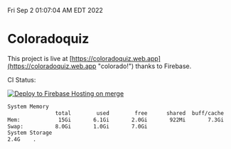 Fri Sep  2 01:07:04 AM EDT 2022

# Coloradoquiz


This project is live at [https://coloradoquiz.web.app](https://coloradoquiz.web.app "colorado!") thanks to Firebase.

CI Status: 

[![Deploy to Firebase Hosting on merge](https://github.com/teamkushal/coloradoquiz/actions/workflows/firebase-hosting-merge.yml/badge.svg)](https://github.com/teamkushal/coloradoquiz/actions/workflows/firebase-hosting-merge.yml)

```bash
System Memory
               total        used        free      shared  buff/cache   available
Mem:            15Gi       6.1Gi       2.0Gi       922Mi       7.3Gi       8.0Gi
Swap:          8.0Gi       1.0Gi       7.0Gi
System Storage
2.4G	.
```
```bash

